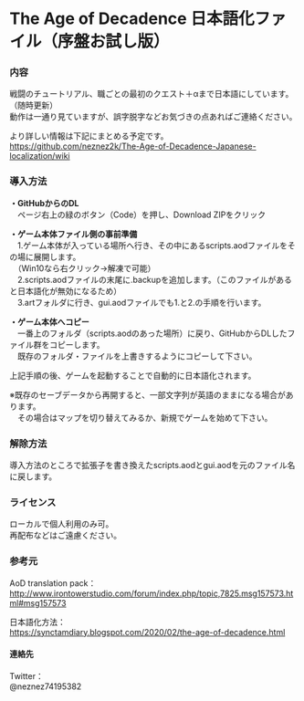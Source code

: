 # The Age of Decadence 日本語化ファイル（序盤お試し版）
### 内容
戦闘のチュートリアル、職ごとの最初のクエスト＋αまで日本語にしています。（随時更新）   
動作は一通り見ていますが、誤字脱字などお気づきの点あればご連絡ください。

より詳しい情報は下記にまとめる予定です。  
https://github.com/neznez2k/The-Age-of-Decadence-Japanese-localization/wiki

### 導入方法
**・GitHubからのDL**  
　ページ右上の緑のボタン（Code）を押し、Download ZIPをクリック  
  
**・ゲーム本体ファイル側の事前準備**  
　1.ゲーム本体が入っている場所へ行き、その中にあるscripts.aodファイルをその場に展開します。  
　（Win10なら右クリック→解凍で可能）  
　2.scripts.aodファイルの末尾に.backupを追加します。（このファイルがあると日本語化が無効になるため）  
　3.artフォルダに行き、gui.aodファイルでも1.と2.の手順を行います。  
  
**・ゲーム本体へコピー**  
　一番上のフォルダ（scripts.aodのあった場所）に戻り、GitHubからDLしたファイル群をコピーします。  
　既存のフォルダ・ファイルを上書きするようにコピーして下さい。  
  
上記手順の後、ゲームを起動することで自動的に日本語化されます。  
  
※既存のセーブデータから再開すると、一部文字列が英語のままになる場合があります。  
　その場合はマップを切り替えてみるか、新規でゲームを始めて下さい。  
### 解除方法
導入方法のところで拡張子を書き換えたscripts.aodとgui.aodを元のファイル名に戻します。

### ライセンス
ローカルで個人利用のみ可。  
再配布などはご遠慮ください。

### 参考元
AoD translation pack：  
http://www.irontowerstudio.com/forum/index.php/topic,7825.msg157573.html#msg157573

日本語化方法：  
https://synctamdiary.blogspot.com/2020/02/the-age-of-decadence.html


#### 連絡先
Twitter：  
@neznez74195382
